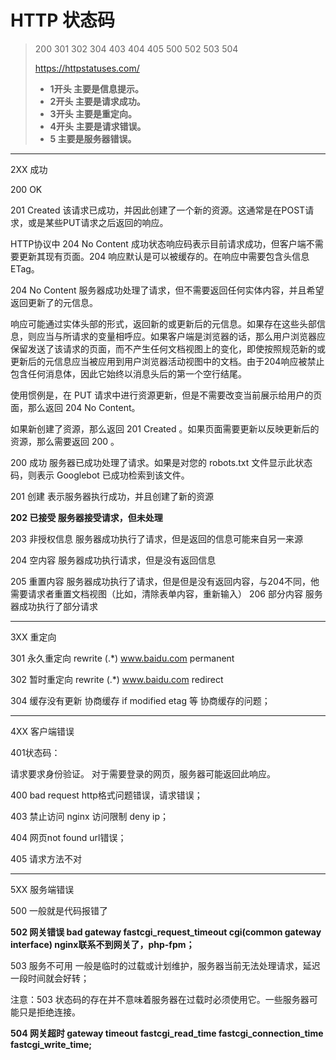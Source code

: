 # HTTP 状态码

> 200 301 302 304 403 404 405 500 502 503 504 
>
> https://httpstatuses.com/
>
> - **1开头           主要是信息提示。** 
> - **2开头          主要是请求成功。** 
> - **3开头          主要是重定向。**
> - **4开头          主要是请求错误。**
> - **5      主要是服务器错误。**

*****

2XX 成功

200   OK

201 Created
该请求已成功，并因此创建了一个新的资源。这通常是在POST请求，或是某些PUT请求之后返回的响应。

HTTP协议中 204 No Content 成功状态响应码表示目前请求成功，但客户端不需要更新其现有页面。204 响应默认是可以被缓存的。在响应中需要包含头信息 ETag。

204 No Content
服务器成功处理了请求，但不需要返回任何实体内容，并且希望返回更新了的元信息。

响应可能通过实体头部的形式，返回新的或更新后的元信息。如果存在这些头部信息，则应当与所请求的变量相呼应。如果客户端是浏览器的话，那么用户浏览器应保留发送了该请求的页面，而不产生任何文档视图上的变化，即使按照规范新的或更新后的元信息应当被应用到用户浏览器活动视图中的文档。由于204响应被禁止包含任何消息体，因此它始终以消息头后的第一个空行结尾。

使用惯例是，在 PUT 请求中进行资源更新，但是不需要改变当前展示给用户的页面，那么返回 204 No Content。

如果新创建了资源，那么返回 201 Created 。如果页面需要更新以反映更新后的资源，那么需要返回 200 。



200  成功     服务器已成功处理了请求。如果是对您的 robots.txt 文件显示此状态码，则表示 Googlebot 已成功检索到该文件。

201  创建     表示服务器执行成功，并且创建了新的资源

**202  已接受   服务器接受请求，但未处理**

203  非授权信息  服务器成功执行了请求，但是返回的信息可能来自另一来源

204  空内容    服务器成功执行请求，但是没有返回信息

205  重置内容   服务器成功执行了请求，但是但是没有返回内容，与204不同，他需要请求者重置文档视图（比如，清除表单内容，重新输入）
206  部分内容  服务器成功执行了部分请求

*****

3XX 重定向 

301 永久重定向   rewrite (.*) www.baidu.com  permanent

302 暂时重定向    rewrite (.*) www.baidu.com  redirect 

304 缓存没有更新  协商缓存  if modified etag 等 协商缓存的问题；

***

4XX 客户端错误

401状态码：

请求要求身份验证。 对于需要登录的网页，服务器可能返回此响应。



400 bad request  http格式问题错误，请求错误；

403 禁止访问  nginx 访问限制 deny ip；

404 网页not found url错误；

405 请求方法不对   

***

5XX 服务端错误

500 一般就是代码报错了



**502 网关错误 bad gateway  fastcgi_request_timeout  cgi(common gateway interface) nginx联系不到网关了，php-fpm；**

503 服务不可用 一般是临时的过载或计划维护，服务器当前无法处理请求，延迟一段时间就会好转；

注意：503 状态码的存在并不意味着服务器在过载时必须使用它。一些服务器可能只是拒绝连接。

**504  网关超时  gateway timeout  fastcgi_read_time fastcgi_connection_time fastcgi_write_time;**

